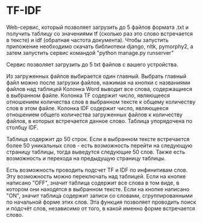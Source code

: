 # TF-IDF
Web-сервис, который позволяет загрузить до 5 файлов формата .txt и получить таблицу со значениями tf (сколько раз это слово встречается в тексте) и idf (обратная частота документа).
Чтобы запустить приложение необходимо скачать библиотеки django, nltk, pymorphy2, а затем запустить сервис командой "python manage.py runserver"

Сервис позволяет загрузить до 5 txt файлов с вашего устройства.

Из загруженных файлов выбирается один главный. Выбрать главный файл можно после загрузки файлов, нажимая на кнопки с названиями файлов над таблицей
Колонка Word выводит все слова, содержащиеся в выбранном файле.
Колонка TF содержит число, являющееся отношением количества слов в выбранном тексте к общему количеству слов в этом файле.
Колонка IDF содержит число, являющееся отношением общего количества загруженных файлов к количеству файлов, в которых встречается данное слово.
Таблица упорядочена по столбцу IDF.

Таблица содержит до 50 строк. Если в выбранном тексте встречается более 50 уникальных слов - есть возможность перейти на следующую страницу таблицы, тогда выведутся следующие 50 слов. Также есть возможность и перехода на предыдущую страницу таблицы.

Есть возможность проводить подсчет TF и IDF по инфинитивам слов. Эту возможность можно переключать над таблицей. Если на кнопке написано "OFF", значит таблица содержит все слова в том виде, в котором они находятся в выбранном тексте. Если на кнопке написано "ON", значит таблица содержит записи со словами, сгруппированными по начальной форме этих слов. Эта функция позволяет проводить поиск и подсчёт слов, независимо от того, в какой именно форме встречается слово.
